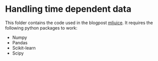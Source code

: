 # Handling time dependent data
This folder contains the code used in the blogpost [mljuice](http://www.mljuice.com/blog/handling-time-dependent-data/). It requires the following python packages to work:

- Numpy
- Pandas
- Scikit-learn
- Scipy
